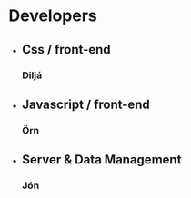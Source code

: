 

# Developers
* ## Css / front-end
    ### Diljá
* ## Javascript / front-end
    ### Örn
* ## Server & Data Management
    ### Jón



